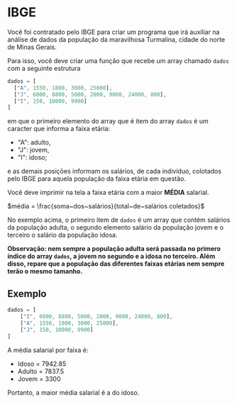 # IBGE

Você foi contratado pelo IBGE para criar um programa que irá auxiliar na análise de dados da população da maravilhosa Turmalina, cidade do norte de Minas Gerais.

Para isso, você deve criar uma função que recebe um array chamado `dados` com a seguinte estrutura

```js script
dados = [
  ["A", 1550, 1800, 3000, 25000],
  ["J", 6000, 8800, 5000, 2000, 9000, 24000, 800],
  ["I", 150, 10000, 9900]
]
```
em que o primeiro elemento do array que é item do array `dados` é um caracter que informa a faixa etária:
- "A": adulto,
- "J": jovem,
- "I": idoso;

e as demais posições informam os salários, de cada indivíduo, colotados pelo IBGE para aquela população da faixa etária em questão.

Você deve imprimir na tela a faixa etária com a maior **MÉDIA** salarial.

$média = \frac{soma~dos~salários}{total~de~salários coletados}$

No exemplo acima, o primeiro item de `dados` é um array que contém salários da população adulta, o segundo elemento salário da população jovem e o terceiro o salário da população idosa.


**Observação: nem sempre a população adulta será passada no primero índice do array `dados`, a jovem no segundo e a idosa no terceiro. Além disso, repare que a população das diferentes faixas etárias nem sempre terão o mesmo tamanho.**

## Exemplo

```js script
dados = [
    ["I", 6000, 8800, 5000, 2000, 9000, 24000, 800],
    ["A", 1550, 1800, 3000, 25000],
    ["J", 150, 10000, 9900]
]
```
A média salarial por faixa é:
- Idoso = 7942.85
- Adulto = 7837.5
- Jovem = 3300

Portanto, a maior média salarial é a do idoso.
